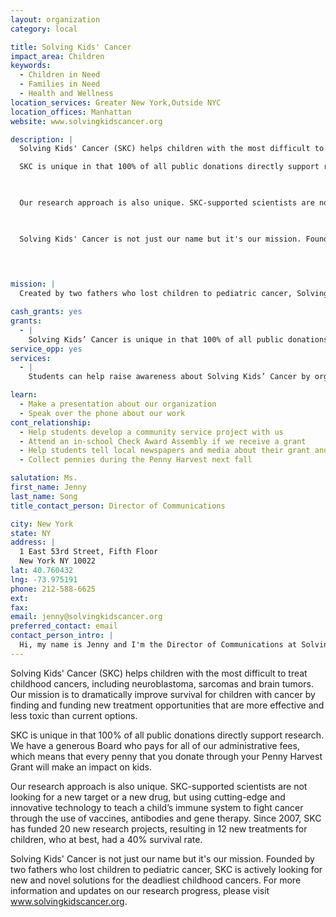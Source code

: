 ```yaml
---
layout: organization
category: local

title: Solving Kids' Cancer
impact_area: Children
keywords: 
  - Children in Need
  - Families in Need
  - Health and Wellness
location_services: Greater New York,Outside NYC
location_offices: Manhattan
website: www.solvingkidscancer.org

description: |
  Solving Kids' Cancer (SKC) helps children with the most difficult to treat childhood cancers, including neuroblastoma, sarcomas and brain tumors. Our mission is to dramatically improve survival for children with cancer by finding and funding new treatment opportunities that are more effective and less toxic than current options. 

  SKC is unique in that 100% of all public donations directly support research. We have a generous Board who pays for all of our administrative fees, which means that every penny that you donate through your Penny Harvest Grant will make an impact on kids.

  

  Our research approach is also unique. SKC-supported scientists are not looking for a new target or a new drug, but using cutting-edge and innovative technology to teach a child’s immune system to fight cancer through the use of vaccines, antibodies and gene therapy. Since 2007, SKC has funded 20 new research projects, resulting in 12 new treatments for children, who at best, had a 40% survival rate.

  

  Solving Kids' Cancer is not just our name but it's our mission. Founded by two fathers who lost children to pediatric cancer, SKC is actively looking for new and novel solutions for the deadliest childhood cancers.  For more information and updates on our research progress, please visit www.solvingkidscancer.org.

  

  
mission: |
  Created by two fathers who lost children to pediatric cancer, Solving Kids' CancerTM is committed to significantly improving survivorship of the deadliest childhood cancers. 100% of all donations are used to find, fund, and manage clinical trials and scientific programs to rapidly develop more effective and less toxic treatments. Solving Kids' Cancer is a 501(c)(3) public charity.

cash_grants: yes
grants: 
  - |
    Solving Kids’ Cancer is unique in that 100% of all public donations directly support research. Each dollar raised will go toward the rapid development of new and novel treatments for kids with cancer. No amount is too small to solving kids’ cancer.
service_opp: yes
services: 
  - |
    Students can help raise awareness about Solving Kids’ Cancer by organizing fundraisers in their communities, such as a walk-a-thon or bake sale. 

learn: 
  - Make a presentation about our organization
  - Speak over the phone about our work
cont_relationship: 
  - Help students develop a community service project with us
  - Attend an in-school Check Award Assembly if we receive a grant
  - Help students tell local newspapers and media about their grant and/or project with us
  - Collect pennies during the Penny Harvest next fall

salutation: Ms.
first_name: Jenny
last_name: Song
title_contact_person: Director of Communications

city: New York
state: NY
address: |
  1 East 53rd Street, Fifth Floor  
  New York NY 10022
lat: 40.760432
lng: -73.975191
phone: 212-588-6625
ext: 
fax: 
email: jenny@solvingkidscancer.org
preferred_contact: email
contact_person_intro: |
  Hi, my name is Jenny and I'm the Director of Communications at Solving Kids' Cancer. My role is to share our important work and mission to the public. I love my job because Solving Kids' Cancer is truly making a difference in the lives of children with cancer by giving them more effective and less toxic treatment options. 
---
```

Solving Kids' Cancer (SKC) helps children with the most difficult to treat childhood cancers, including neuroblastoma, sarcomas and brain tumors. Our mission is to dramatically improve survival for children with cancer by finding and funding new treatment opportunities that are more effective and less toxic than current options. 

SKC is unique in that 100% of all public donations directly support research. We have a generous Board who pays for all of our administrative fees, which means that every penny that you donate through your Penny Harvest Grant will make an impact on kids.



Our research approach is also unique. SKC-supported scientists are not looking for a new target or a new drug, but using cutting-edge and innovative technology to teach a child’s immune system to fight cancer through the use of vaccines, antibodies and gene therapy. Since 2007, SKC has funded 20 new research projects, resulting in 12 new treatments for children, who at best, had a 40% survival rate.



Solving Kids' Cancer is not just our name but it's our mission. Founded by two fathers who lost children to pediatric cancer, SKC is actively looking for new and novel solutions for the deadliest childhood cancers.  For more information and updates on our research progress, please visit www.solvingkidscancer.org.



